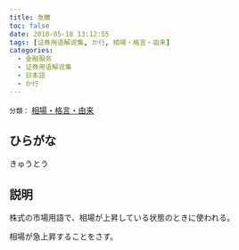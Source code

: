 ```yaml
---
title: 急騰
toc: false
date: 2018-05-18 13:12:55
tags: [证券用语解说集, か行, 相場・格言・由来]
categories:
  - 金融服务
  - 证券用语解说集
  - 日本語
  - か行
---
```


`分類：` [相場・格言・由来](/tags/相場・格言・由来/)

## ひらがな

きゅうとう

## 説明

株式の市場用語で、相場が上昇している状態のときに使われる。

相場が急上昇することをさす。
